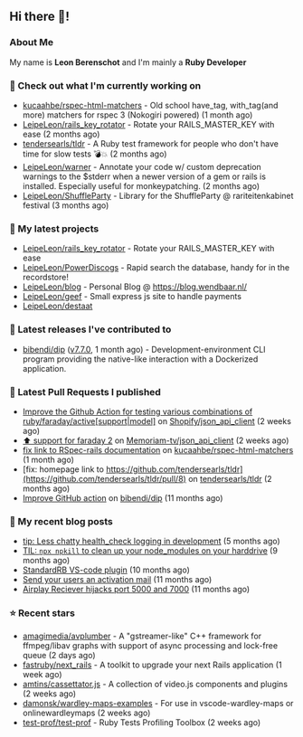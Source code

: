 ## Hi there 👋!

### About Me

My name is **Leon Berenschot** and I'm mainly a **Ruby Developer**
<br>

### 👷 Check out what I'm currently working on

- [kucaahbe/rspec-html-matchers](https://github.com/kucaahbe/rspec-html-matchers) - Old school have_tag, with_tag(and more) matchers for rspec 3 (Nokogiri powered) (1 month ago)
- [LeipeLeon/rails_key_rotator](https://github.com/LeipeLeon/rails_key_rotator) - Rotate your RAILS_MASTER_KEY with ease (2 months ago)
- [tendersearls/tldr](https://github.com/tendersearls/tldr) - A Ruby test framework for people who don&#39;t have time for slow tests 💣💥 (2 months ago)
- [LeipeLeon/warner](https://github.com/LeipeLeon/warner) - Annotate your code w/ custom deprecation warnings to the $stderr when a newer version of a gem or rails is installed. Especially useful for monkeypatching. (2 months ago)
- [LeipeLeon/ShuffleParty](https://github.com/LeipeLeon/ShuffleParty) - Library for the ShuffleParty @ rariteitenkabinet festival (3 months ago)

### 🌱 My latest projects

- [LeipeLeon/rails_key_rotator](https://github.com/LeipeLeon/rails_key_rotator) - Rotate your RAILS_MASTER_KEY with ease
- [LeipeLeon/PowerDiscogs](https://github.com/LeipeLeon/PowerDiscogs) - Rapid search the database, handy for in the recordstore!
- [LeipeLeon/blog](https://github.com/LeipeLeon/blog) - Personal Blog @ https://blog.wendbaar.nl/
- [LeipeLeon/geef](https://github.com/LeipeLeon/geef) - Small express js site to handle payments
- [LeipeLeon/destaat](https://github.com/LeipeLeon/destaat)

### 🔭 Latest releases I've contributed to

- [bibendi/dip](https://github.com/bibendi/dip) ([v7.7.0](https://github.com/bibendi/dip/releases/tag/v7.7.0), 1 month ago) - Development-environment CLI program providing the native-like interaction with a Dockerized application.

### 🔨 Latest Pull Requests I published

- [Improve the Github Action for testing various combinations of ruby/faraday/active[support|model]](https://github.com/Shopify/json_api_client/pull/3) on [Shopify/json_api_client](https://github.com/Shopify/json_api_client) (2 weeks ago)
- [⬆️ support for faraday 2](https://github.com/Memoriam-tv/json_api_client/pull/1) on [Memoriam-tv/json_api_client](https://github.com/Memoriam-tv/json_api_client) (2 weeks ago)
- [fix link to RSpec-rails documentation](https://github.com/kucaahbe/rspec-html-matchers/pull/81) on [kucaahbe/rspec-html-matchers](https://github.com/kucaahbe/rspec-html-matchers) (1 month ago)
- [fix: homepage link to https://github.com/tendersearls/tldr](https://github.com/tendersearls/tldr/pull/8) on [tendersearls/tldr](https://github.com/tendersearls/tldr) (2 months ago)
- [Improve GitHub action](https://github.com/bibendi/dip/pull/159) on [bibendi/dip](https://github.com/bibendi/dip) (11 months ago)

### 📜 My recent blog posts

- [tip: Less chatty health_check logging in development](https://www.wendbaar.nl/posts/2023/07/tip_less_chatty_health_check_logging_in_development) (5 months ago)
- [TIL: `npx npkill` to clean up your node_modules on your harddrive](https://www.wendbaar.nl/posts/2023/03/til_npx_npkill_to_clean_up_your_node_modules_on_your_harddrive) (9 months ago)
- [StandardRB VS-code plugin](https://www.wendbaar.nl/posts/2023/02/standardrb_vscode_plugin) (10 months ago)
- [Send your users an activation mail](https://www.wendbaar.nl/posts/2023/02/send_your_users_an_activation_mail) (11 months ago)
- [Airplay Reciever hijacks port 5000 and 7000](https://www.wendbaar.nl/posts/2023/02/airplay_reciever_hijacks_port_5000_and_7000) (11 months ago)

### ⭐ Recent stars

- [amagimedia/avplumber](https://github.com/amagimedia/avplumber) - A &#34;gstreamer-like&#34; C&#43;&#43; framework for ffmpeg/libav graphs with support of async processing and lock-free queue (2 days ago)
- [fastruby/next_rails](https://github.com/fastruby/next_rails) - A toolkit to upgrade your next Rails application  (1 week ago)
- [amtins/cassettator.js](https://github.com/amtins/cassettator.js) - A collection of video.js components and plugins (2 weeks ago)
- [damonsk/wardley-maps-examples](https://github.com/damonsk/wardley-maps-examples) - For use in vscode-wardley-maps or onlinewardleymaps (2 weeks ago)
- [test-prof/test-prof](https://github.com/test-prof/test-prof) - Ruby Tests Profiling Toolbox (2 weeks ago)
